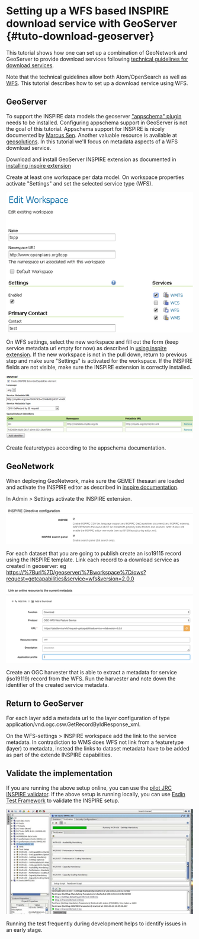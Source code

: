 # Setting up a WFS based INSPIRE download service with GeoServer {#tuto-download-geoserver}

This tutorial shows how one can set up a combination of GeoNetwork and GeoServer to provide download services following [technical guidelines for download services](http://inspire.ec.europa.eu/documents/technical-guidance-implementation-inspire-download-services).

Note that the technical guidelines allow both Atom/OpenSearch as well as [WFS](http://www.opengeospatial.org/standards/wfs). This tutorial describes how to set up a download service using WFS.

## GeoServer

To support the INSPIRE data models the geoserver ["appschema" plugin](http://docs.geoserver.org/stable/en/user/data/app-schema/) needs to be installed. Configuring appschema support in GeoServer is not the goal of this tutorial. Appschema support for INSPIRE is nicely documented by [Marcus Sen](https://data.gov.uk/sites/default/files/library/INSPIREWFSCookbook_v1.0.pdf). Another valuable resource is available at [geosolutions](http://www.geo-solutions.it/blog/inspire-support-in-geoserver-made-easy-with-hale/). In this tutorial we'll focus on metadata aspects of a WFS download service.

Download and install GeoServer INSPIRE extension as documented in [installing inspire extension](http://docs.geoserver.org/latest/en/user/extensions/inspire/installing.html)

Create at least one workspace per data model. On workspace properties activate "Settings" and set the selected service type (WFS).

![image](img/image_0.png)

On WFS settings, select the new workspace and fill out the form (keep service metadata url empty for now) as described in [using inspire extension](http://docs.geoserver.org/latest/en/user/extensions/inspire/using.html#inspire-using). If the new workspace is not in the pull down, return to previous step and make sure "Settings" is activated for the workspace. If the INSPIRE fields are not visible, make sure the INSPIRE extension is correctly installed.

![image](img/image_8.png)

Create featuretypes according to the appschema documentation.

## GeoNetwork

When deploying GeoNetwork, make sure the GEMET thesauri are loaded and activate the INSPIRE editor as described in [inspire documentation](http://geonetwork-opensource.org/manuals/trunk/eng/users/administrator-guide/configuring-the-catalog/inspire-configuration.html).

In Admin > Settings activate the INSPIRE extension.

![image](img/image_3.png)

For each dataset that you are going to publish create an iso19115 record using the INSPIRE template. Link each record to a download service as created in geoserver: eg <https://%7Burl%7D/geoserver/%7Bworkspace%7D/ows?request=getcapabilities&service=wfs&version=2.0.0>

![image](img/image_9.png)

Create an OGC harvester that is able to extract a metadata for service (iso19119) record from the WFS. Run the harvester and note down the identifier of the created service metadata.

## Return to GeoServer

For each layer add a metadata url to the layer configuration of type application/vnd.ogc.csw.GetRecordByIdResponse_xml.

On the WFS-settings > INSPIRE workspace add the link to the service metadata. In contradiction to WMS does WFS not link from a featuretype (layer) to metadata, instead the links to dataset metadata have to be added as part of the extende INSPIRE capabilities.

## Validate the implementation

If you are running the above setup online, you can use the [pilot JRC INSPIRE validator](http://inspire-geoportal.ec.europa.eu/validator2/). If the above setup is running locally, you can use [Esdin Test Framework](https://github.com/Geonovum/etf-test-projects-inspire) to validate the INSPIRE setup.

![image](img/image_6.png)

Running the test frequently during development helps to identify issues in an early stage.
